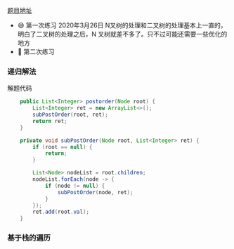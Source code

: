 [题目地址](https://leetcode-cn.com/problems/binary-tree-inorder-traversal/solution/)



- :smile: 第一次练习 2020年3月26日 N叉树的处理和二叉树的处理基本上一直的，明白了二叉树的处理之后，N 叉树就差不多了。只不过可能还需要一些优化的地方 
- :shit: 第二次练习 



### 递归解法

解题代码

```java
    public List<Integer> postorder(Node root) {
        List<Integer> ret = new ArrayList<>();
        subPostOrder(root, ret);
        return ret;
    }

    private void subPostOrder(Node root, List<Integer> ret) {
        if (root == null) {
            return;
        }

        List<Node> nodeList = root.children;
        nodeList.forEach(node -> {
            if (node != null) {
                subPostOrder(node, ret);
            }
        });
        ret.add(root.val);
    }
```



### 基于栈的遍历



